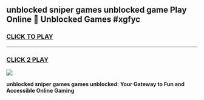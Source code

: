 
## unblocked sniper games unblocked game Play Online 👋 Unblocked Games #xgfyc
<h3>
<a href="https://premium.freeplayer.one?title=unblocked_sniper_games&ref=21F">CLICK TO PLAY</a></h3>
<hr>

<h3>
<a href="https://premium.freeplayer.one?title=unblocked_sniper_games&ref=21F">CLICK 2 PLAY</a>
  
</h3>

<a href="https://premium.freeplayer.one?title=unblocked_sniper_games&ref=21F/"><img src="https://clearcache.store/games.png"></a>


**unblocked sniper games games unblocked: Your Gateway to Fun and Accessible Online Gaming**
